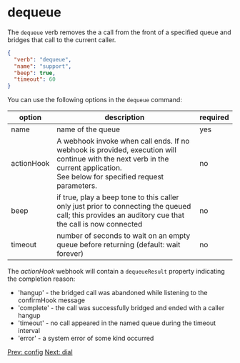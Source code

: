 # dequeue
The `dequeue` verb removes the a call from the front of a specified queue and bridges that call to the current caller.

```json
{
  "verb": "dequeue",
  "name": "support",
  "beep": true,
  "timeout": 60
}
```

You can use the following options in the `dequeue` command:

| option        | description | required  |
| ------------- |-------------| -----|
| name | name of the queue | yes |
| actionHook | A webhook invoke when call ends. If no webhook is provided, execution will continue with the next verb in the current application. <br/>See below for specified request parameters.| no |
| beep | if true, play a beep tone to this caller only just prior to connecting the queued call; this provides an auditory cue that the call is now connected | no |
| timeout | number of seconds to wait on an empty queue before returning (default: wait forever) | no |

<!--
| confirmHook | A webhook for an application to run on the callee's end before the call is bridged.  This will allow the application to play an informative message to a caller as they leave the queue (e.g. "your call may be recorded") | no |
-->

The *actionHook* webhook will contain a `dequeueResult` property indicating the completion reason:

- 'hangup' - the bridged call was abandoned while listening to the confirmHook message
- 'complete' - the call was successfully bridged and ended with a caller hangup
- 'timeout' - no call appeared in the named queue during the timeout interval
- 'error' - a system error of some kind occurred

<p class="flex">
<a href="/docs/webhooks/config">Prev: config</a>
<a href="/docs/webhooks/dial">Next: dial</a>
</p>
